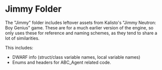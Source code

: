 # Jimmy Folder
The "Jimmy" folder includes leftover assets from Kalisto's "Jimmy Neutron: Boy Genius" game. These are for a much earlier version of the engine, so only uses these for reference and naming schemes, as they tend to share a lot of similarities.

This includes:
* DWARF info (struct/class variable names, local variable names)
* Enums and headers for ABC_Agent related code.  
